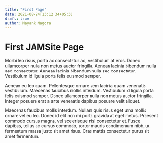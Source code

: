 ```yaml
---
title: "First Page"
date: 2021-08-24T13:12:34+05:30
draft: true
author: Mayank Nagora
---
```


# First JAMSite Page

Morbi leo risus, porta ac consectetur ac, vestibulum at eros. Donec ullamcorper nulla non metus auctor fringilla. Aenean lacinia bibendum nulla sed consectetur. Aenean lacinia bibendum nulla sed consectetur. Vestibulum id ligula porta felis euismod semper.

Aenean eu leo quam. Pellentesque ornare sem lacinia quam venenatis vestibulum. Maecenas faucibus mollis interdum. Vestibulum id ligula porta felis euismod semper. Donec ullamcorper nulla non metus auctor fringilla. Integer posuere erat a ante venenatis dapibus posuere velit aliquet.

Maecenas faucibus mollis interdum. Nullam quis risus eget urna mollis ornare vel eu leo. Donec id elit non mi porta gravida at eget metus. Praesent commodo cursus magna, vel scelerisque nisl consectetur et. Fusce dapibus, tellus ac cursus commodo, tortor mauris condimentum nibh, ut fermentum massa justo sit amet risus. Cras mattis consectetur purus sit amet fermentum.
